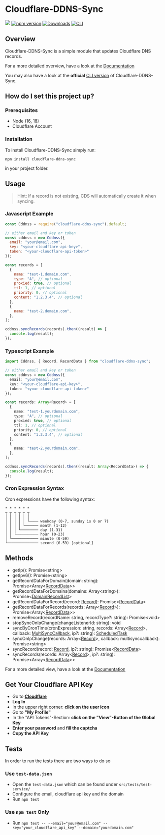 # Cloudflare-DDNS-Sync

![](https://github.com/SteffenKn/cloudflare-ddns-sync/actions/workflows/push.yml/badge.svg)
[![npm version](https://badge.fury.io/js/cloudflare-ddns-sync.svg)](https://www.npmjs.com/package/cloudflare-ddns-sync)
[![Downloads](https://img.shields.io/npm/dm/cloudflare-ddns-sync.svg)](https://www.npmjs.com/package/cloudflare-ddns-sync)
[![CLI](https://img.shields.io/badge/CLI-npm-important.svg)](https://www.npmjs.com/package/cloudflare-ddns-sync-cli)



## Overview

Cloudflare-DDNS-Sync is a simple module that updates Cloudflare DNS records.

For a more detailed overview, have a look at the [Documentation](https://cddnss.knaup.pw/)

You may also have a look at the **official** [CLI version](https://www.npmjs.com/package/cloudflare-ddns-sync-cli) of Cloudflare-DDNS-Sync.

## How do I set this project up?

### Prerequisites

- Node (16, 18)
- Cloudflare Account

### Installation

To install Cloudflare-DDNS-Sync simply run:

```
npm install cloudflare-ddns-sync
```

in your project folder.

## Usage

> Hint: If a record is not existing, CDS will automatically create it when
> syncing.

### Javascript Example

```javascript
const Cddnss = require("cloudflare-ddns-sync").default;

// either email and key or token
const cddnss = new Cddnss({
  email: "your@email.com",
  key: "<your-cloudflare-api-key>",
  token: "<your-cloudflare-api-token>"
});

const records = [
  {
    name: "test-1.domain.com",
    type: "A", // optional
    proxied: true, // optional
    ttl: 1, // optional
    priority: 0, // optional
    content: "1.2.3.4", // optional
  },
  {
    name: "test-2.domain.com",
  },
];

cddnss.syncRecords(records).then((result) => {
  console.log(result);
});
```

### Typescript Example

```typescript
import Cddnss, { Record, RecordData } from "cloudflare-ddns-sync";

// either email and key or token
const cddnss = new Cddnss({
  email: "your@email.com",
  key: "<your-cloudflare-api-key>",
  token: "<your-cloudflare-api-token>"
});

const records: Array<Record> = [
  {
    name: "test-1.yourdomain.com",
    type: "A", // optional
    proxied: true, // optional
    ttl: 1, // optional
    priority: 0, // optional
    content: "1.2.3.4", // optional
  },
  {
    name: "test-2.yourdomain.com",
  },
];

cddnss.syncRecords(records).then((result: Array<RecordData>) => {
  console.log(result);
});
```

### Cron Expression Syntax

Cron expressions have the following syntax:

```
* * * * * *
┬ ┬ ┬ ┬ ┬ ┬
│ │ │ │ │ │
│ │ │ │ │ └──── weekday (0-7, sunday is 0 or 7)
│ │ │ │ └────── month (1-12)
│ │ │ └──────── day (1-31)
│ │ └────────── hour (0-23)
│ └──────────── minute (0-59)
└────────────── second (0-59) [optional]
```

## Methods

- getIp(): Promise\<string\>
- getIpv6(): Promise\<string\>
- getRecordDataForDomain(domain: string): Promise\<Array\<[RecordData](https://cddnss.knaup.pw/types/recorddata)\>\>
- getRecordDataForDomains(domains: Array\<string\>): Promise\<[DomainRecordList](https://cddnss.knaup.pw/types/domainrecordlist)\>
- getRecordDataForRecord(record: [Record](https://cddnss.knaup.pw/types/record)): Promise\<[RecordData](https://cddnss.knaup.pw/types/recorddata)\>
- getRecordDataForRecords(records: Array\<[Record](https://cddnss.knaup.pw/types/record)\>): Promise\<Array\<[RecordData](https://cddnss.knaup.pw/types/recorddata)\>\>
- removeRecord(recordName: string, recordType?: string): Promise\<void\>
- stopSyncOnIpChange(changeListenerId: string): void
- syncByCronTime(cronExpression: string, records: Array\<[Record](https://cddnss.knaup.pw/types/recorddata)\>, callback: [MultiSyncCallback](https://cddnss.knaup.pw/types/multisynccallback), ip?: string): [ScheduledTask](https://www.npmjs.com/package/node-cron#scheduledtask-methods)
- syncOnIpChange(records: Array\<[Record](https://cddnss.knaup.pw/types/record)\>, callback: multisynccallback): Promise\<string\>
- syncRecord(record: [Record](https://cddnss.knaup.pw/types/record), ip?: string): Promise\<[RecordData](https://cddnss.knaup.pw/types/recorddata)\>
- syncRecords(records: Array\<[Record](https://cddnss.knaup.pw/types/record)\>, ip?: string): Promise\<Array\<[RecordData](https://cddnss.knaup.pw/types/recorddata)\>\>

For a more detailed view, have a look at the [Documentation](https://cddnss.knaup.pw/)

## Get Your Cloudflare API Key

- Go to **[Cloudflare](https://www.cloudflare.com)**
- **Log In**
- In the upper right corner: **click on the user icon**
- Go to **"My Profile"**
- In the "API Tokens"-Section: **click on the "View"-Button of the Global Key**
- **Enter your password** and **fill the captcha**
- **Copy the API Key**

## Tests

In order to run the tests there are two ways to do so

### Use `test-data.json`

- Open the `test-data.json` which can be found under `src/tests/test-service/`
- Configure the email, cloudflare api key and the domain
- Run `npm test`

### Use `npm test` Only

- Run `npm test -- --email="your@email.com" --key="your_cloudflare_api_key" --domain="yourdomain.com"`
